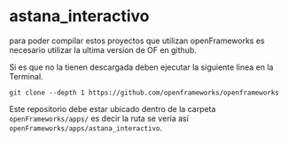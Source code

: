 # astana_interactivo


para poder compilar estos proyectos que utilizan openFrameworks es necesario utilizar la ultima version de OF en github.

Si es que no la tienen descargada deben ejecutar la siguiente linea en la Terminal.

`git clone --depth 1 https://github.com/openframeworks/openframeworks`

Este repositorio debe estar ubicado dentro de la carpeta `openFrameworks/apps/`
es decir la ruta se vería así `openFrameworks/apps/astana_interactivo`.

